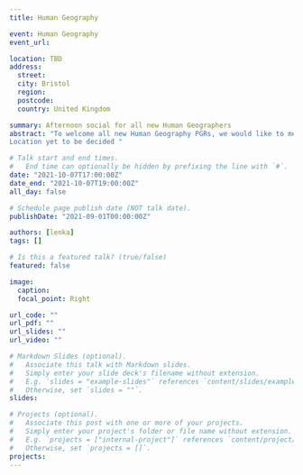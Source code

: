 ```yaml
---
title: Human Geography 

event: Human Geography
event_url: 

location: TBD
address:
  street: 
  city: Bristol
  region: 
  postcode: 
  country: United Kingdom

summary: Afternoon social for all new Human Geographers 
abstract: "To welcome all new Human Geography PGRs, we would like to meet up and casualy leave to nearest open air pub on thursday afternoon. 
Location yet to be decided "

# Talk start and end times.
#   End time can optionally be hidden by prefixing the line with `#`.
date: "2021-10-07T17:00:00Z"
date_end: "2021-10-07T19:00:00Z"
all_day: false

# Schedule page publish date (NOT talk date).
publishDate: "2021-09-01T00:00:00Z"

authors: [lenka]
tags: []

# Is this a featured talk? (true/false)
featured: false

image:
  caption: 
  focal_point: Right

url_code: ""
url_pdf: ""
url_slides: ""
url_video: ""

# Markdown Slides (optional).
#   Associate this talk with Markdown slides.
#   Simply enter your slide deck's filename without extension.
#   E.g. `slides = "example-slides"` references `content/slides/example-slides.md`.
#   Otherwise, set `slides = ""`.
slides:

# Projects (optional).
#   Associate this post with one or more of your projects.
#   Simply enter your project's folder or file name without extension.
#   E.g. `projects = ["internal-project"]` references `content/project/deep-learning/index.md`.
#   Otherwise, set `projects = []`.
projects:
---
```

